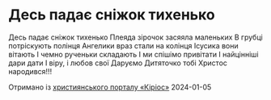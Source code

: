 Десь падає сніжок тихенько
================================================================

Десь падає сніжок тихенько
Плеяда зірочок засяяла маленьких
В грубці потріскують полінця
Ангелики враз стали на колінця
Ісусика вони вітають
І чемно рученьки складають
І ми спішімо привітати
І найцінніші дари дати
І віру, і любов свої
Даруємо Дитяточко тобі
Христос народився!!!


[джерело]: https://kyrios.org.ua/literature/vinchuvannya/11466-haj-rizdvo-z-tim-zavitae-tekst-vinshuvannja.html

Отримано із [християнського порталу «Кіріос»][джерело]
2024-01-05

